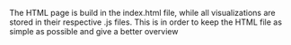 The HTML page is build in the index.html file, while all visualizations are stored in their respective .js files. 
This is in order to keep the HTML file as simple as possible and give a better overview
